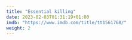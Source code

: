 ```yaml
---
title: "Essential killing"
date: 2023-02-03T01:31:19+01:00
imdb: "https://www.imdb.com/title/tt1561768/"
weight: 2
---
```


